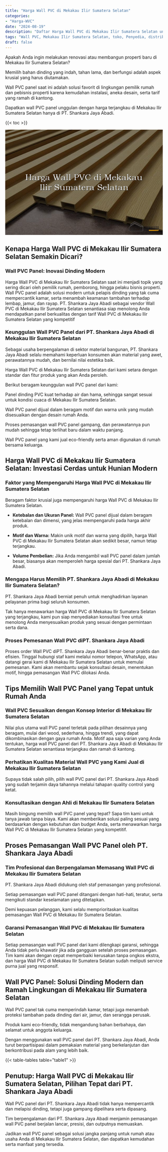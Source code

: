 ```yaml
---
title: "Harga Wall PVC di Mekakau Ilir Sumatera Selatan"
categories: 
- "Harga-WVC"
date: "2024-08-19"
description: "Daftar Harga Wall PVC di Mekakau Ilir Sumatera Selatan untuk rumah, perkantoran, dan gerai. Produk terbaik, beragam motif, pilihan warna modern, dengan layanan instalasi dikerjakan oleh tim berpengalaman serta kepastian resmi!|Servis distribusi Wall PVC di Mekakau Ilir Sumatera Selatan untuk kebutuhan rumah, kantor, atau ritel, dengan panel unggulan dan instalasi oleh teknisi ahli dan jaminan resmi.|Pilihan Wall PVC di Mekakau Ilir Sumatera Selatan yang terbukti bagi tempat tinggal, kantor, serta ritel, bersama panel berkualitas dan penempatan dikerjakan oleh teknisi berpengalaman serta kepastian resmi.|Penjualan Wall PVC di Mekakau Ilir Sumatera Selatan bagi hunian, office, dan gerai, dengan produk berkualitas dan pemasangan ditangani oleh tim ahli, lengkap dengan kepastian resmi.}"
tags: "Wall PVC, Mekakau Ilir Sumatera Selatan, toko, Penyedia, distributor"
draft: false
---
```


Apakah Anda ingin melakukan renovasi atau membangun properti baru di Mekakau Ilir Sumatera Selatan?

Memilih bahan dinding yang indah, tahan lama, dan berfungsi adalah aspek krusial yang harus diutamakan.

Wall PVC panel saat ini adalah solusi favorit di lingkungan pemilik rumah dan pebisnis properti karena kemudahan instalasi, aneka desain, serta tarif yang ramah di kantong.

Dapatkan wall PVC panel unggulan dengan harga terjangkau di Mekakau Ilir Sumatera Selatan hanya di PT. Shankara Jaya Abadi.

{{< toc >}}

![Harga Wall PVC di Mekakau Ilir Sumatera Selatan](/images/Harga-WVC/Harga-Wall-PVC-di-Mekakau-Ilir-Sumatera-Selatan.png)


## Kenapa Harga Wall PVC di Mekakau Ilir Sumatera Selatan Semakin Dicari?

### Wall PVC Panel: Inovasi Dinding Modern

Harga Wall PVC di Mekakau Ilir Sumatera Selatan saat ini menjadi topik yang sering dicari oleh pemilik rumah, pemborong, hingga pelaku bisnis properti. Wall PVC panel adalah solusi modern untuk pelapis dinding yang tak cuma mempercantik kamar, serta menambah keamanan tambahan terhadap lembap, jamur, dan rayap. PT. Shankara Jaya Abadi sebagai vendor Wall PVC di Mekakau Ilir Sumatera Selatan senantiasa siap menolong Anda mendapatkan panel berkualitas dengan tarif Wall PVC di Mekakau Ilir Sumatera Selatan yang kompetitif

### Keunggulan Wall PVC Panel dari PT. Shankara Jaya Abadi di Mekakau Ilir Sumatera Selatan

Sebagai usaha berpengalaman di sektor material bangunan, PT. Shankara Jaya Abadi selalu memahami keperluan konsumen akan material yang awet, perawatannya mudah, dan bernilai nilai estetika baik.

Harga Wall PVC di Mekakau Ilir Sumatera Selatan dari kami setara dengan standar dan fitur produk yang akan Anda peroleh.

Berikut beragam keunggulan wall PVC panel dari kami:

Panel dinding PVC kuat terhadap air dan hama, sehingga sangat sesuai untuk kondisi cuaca di Mekakau Ilir Sumatera Selatan.

Wall PVC panel dijual dalam beragam motif dan warna unik yang mudah disesuaikan dengan desain rumah Anda.

Proses pemasangan wall PVC panel gampang, dan perawatannya pun mudah sehingga tetap terlihat baru dalam waktu panjang.

Wall PVC panel yang kami jual eco-friendly serta aman digunakan di rumah bersama keluarga.

## Harga Wall PVC di Mekakau Ilir Sumatera Selatan: Investasi Cerdas untuk Hunian Modern

### Faktor yang Mempengaruhi Harga Wall PVC di Mekakau Ilir Sumatera Selatan

Beragam faktor krusial juga mempengaruhi harga Wall PVC di Mekakau Ilir Sumatera Selatan.

- **Ketebalan dan Ukuran Panel:** Wall PVC panel dijual dalam beragam ketebalan dan dimensi, yang jelas mempengaruhi pada harga akhir produk.

- **Motif dan Warna:** Makin unik motif dan warna yang dipilih, harga Wall PVC di Mekakau Ilir Sumatera Selatan akan sedikit besar, namun tetap terjangkau.

- **Volume Pembelian:** Jika Anda mengambil wall PVC panel dalam jumlah besar, biasanya akan memperoleh harga spesial dari PT. Shankara Jaya Abadi.

### Mengapa Harus Memilih PT. Shankara Jaya Abadi di Mekakau Ilir Sumatera Selatan?

PT. Shankara Jaya Abadi berniat penuh untuk menghadirkan layanan pelayanan prima bagi seluruh konsumen.

Tak hanya menawarkan harga Wall PVC di Mekakau Ilir Sumatera Selatan yang terjangkau, kami pun siap menyediakan konsultasi free untuk menolong Anda menyesuaikan produk yang sesuai dengan permintaan serta dana.

### Proses Pemesanan Wall PVC diPT. Shankara Jaya Abadi

Proses order Wall PVC diPT. Shankara Jaya Abadi benar-benar praktis dan efisien. Tinggal hubungi staf kami melalui nomor telepon, WhatsApp, atau datangi gerai kami di Mekakau Ilir Sumatera Selatan untuk memulai pemesanan. Kami akan membantu sejak konsultasi desain, menentukan motif, hingga pemasangan Wall PVC dilokasi Anda.

## Tips Memilih Wall PVC Panel yang Tepat untuk Rumah Anda

### Wall PVC Sesuaikan dengan Konsep Interior di Mekakau Ilir Sumatera Selatan

Nilai plus utama wall PVC panel terletak pada pilihan desainnya yang beragam, mulai dari wood, sederhana, hingga trendi, yang dapat dikombinasikan dengan gaya rumah Anda. Motif apa saja varian yang Anda tentukan, harga wall PVC panel dari PT. Shankara Jaya Abadi di Mekakau Ilir Sumatera Selatan senantiasa terjangkau dan ramah di kantong.

### Perhatikan Kualitas Material Wall PVC yang Kami Jual di Mekakau Ilir Sumatera Selatan

Supaya tidak salah pilih, pilih wall PVC panel dari PT. Shankara Jaya Abadi yang sudah terjamin daya tahannya melalui tahapan quality control yang ketat.

### Konsultasikan dengan Ahli di Mekakau Ilir Sumatera Selatan

Masih bingung memilih wall PVC panel yang tepat? Sapa tim kami untuk tanya jawab tanpa biaya. Kami akan memberikan solusi paling sesuai yang berdasarkan dengan kebutuhan dan budget Anda, serta menawarkan harga Wall PVC di Mekakau Ilir Sumatera Selatan yang kompetitif.

## Proses Pemasangan Wall PVC Panel oleh PT. Shankara Jaya Abadi

### Tim Profesional dan Berpengalaman Memasang Wall PVC di Mekakau Ilir Sumatera Selatan

PT. Shankara Jaya Abadi didukung oleh staf pemasangan yang profesional.

Setiap pemasangan wall PVC panel ditangani dengan hati-hati, teratur, serta mengikuti standar keselamatan yang ditetapkan.

Demi kepuasan pelanggan, kami selalu memprioritaskan kualitas pemasangan Wall PVC di Mekakau Ilir Sumatera Selatan.

### Garansi Pemasangan Wall PVC di Mekakau Ilir Sumatera Selatan

Setiap pemasangan wall PVC panel dari kami dilengkapi garansi, sehingga Anda tidak perlu khawatir jika ada gangguan setelah proses pemasangan. Tim kami akan dengan cepat memperbaiki kerusakan tanpa ongkos ekstra, dan harga Wall PVC di Mekakau Ilir Sumatera Selatan sudah meliputi service purna jual yang responsif.

## Wall PVC Panel: Solusi Dinding Modern dan Ramah Lingkungan di Mekakau Ilir Sumatera Selatan

Wall PVC panel tak cuma memperindah kamar, tetapi juga menambah proteksi tambahan pada dinding dari air, jamur, dan serangga perusak.

Produk kami eco-friendly, tidak mengandung bahan berbahaya, dan selamat untuk anggota keluarga.

Dengan menggunakan wall PVC panel dari PT. Shankara Jaya Abadi, Anda turut berpartisipasi dalam pemakaian material yang berkelanjutan dan berkontribusi pada alam yang lebih baik.

{{< table-tables table="table1" >}}

## Penutup: Harga Wall PVC di Mekakau Ilir Sumatera Selatan, Pilihan Tepat dari PT. Shankara Jaya Abadi

Wall PVC panel dari PT. Shankara Jaya Abadi tidak hanya mempercantik dan melapisi dinding, tetapi juga gampang dipelihara serta dipasang.

Tim berpengalaman dari PT. Shankara Jaya Abadi menjamin pemasangan wall PVC panel berjalan lancar, presisi, dan outputnya memuaskan.

Jadikan wall PVC panel sebagai solusi jangka panjang untuk rumah atau usaha Anda di Mekakau Ilir Sumatera Selatan, dan dapatkan kemudahan serta manfaat yang tersedia.